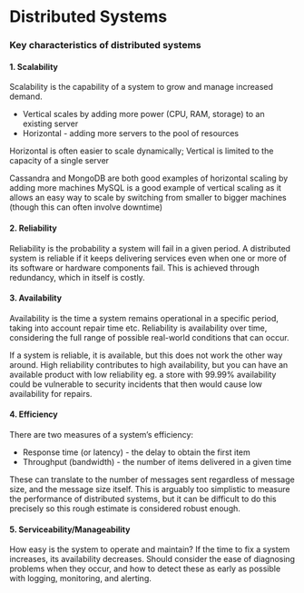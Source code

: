 # Distributed Systems

### Key characteristics of distributed systems

#### 1. Scalability

Scalability is the capability of a system to grow and manage increased demand.

* Vertical scales by adding more power (CPU, RAM, storage) to an existing server&#x20;
* Horizontal - adding more servers to the pool of resources

Horizontal is often easier to scale dynamically; Vertical is limited to the capacity of a single server

Cassandra and MongoDB are both good examples of horizontal scaling by adding more machines MySQL is a good example of vertical scaling as it allows an easy way to scale by switching from smaller to bigger machines (though this can often involve downtime)

#### 2. Reliability

Reliability is the probability a system will fail in a given period. A distributed system is reliable if it keeps delivering services even when one or more of its software or hardware components fail. This is achieved through redundancy, which in itself is costly.

#### 3. Availability

Availability is the time a system remains operational in a specific period, taking into account repair time etc. Reliability is availability over time, considering the full range of possible real-world conditions that can occur.

If a system is reliable, it is available, but this does not work the other way around. High reliability contributes to high availability, but you can have an available product with low reliability eg. a store with 99.99% availability could be vulnerable to security incidents that then would cause low availability for repairs.

#### 4. Efficiency

There are two measures of a system’s efficiency:&#x20;

* Response time (or latency) - the delay to obtain the first item&#x20;
* Throughput (bandwidth) - the number of items delivered in a given time

These can translate to the number of messages sent regardless of message size, and the message size itself. This is arguably too simplistic to measure the performance of distributed systems, but it can be difficult to do this precisely so this rough estimate is considered robust enough.

#### 5. Serviceability/Manageability

How easy is the system to operate and maintain? If the time to fix a system increases, its availability decreases. Should consider the ease of diagnosing problems when they occur, and how to detect these as early as possible with logging, monitoring, and alerting.
